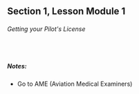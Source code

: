 ## Section 1, Lesson Module 1
###### Getting your Pilot's License
<br />

##### Notes:
- Go to AME (Aviation Medical Examiners) 